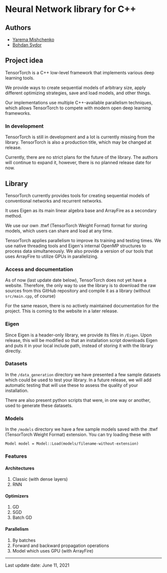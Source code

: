 # Neural Network library for C++

## Authors

- [Yarema Mishchenko](https://github.com/RavenbornJB)
- [Bohdan Sydor](https://github.com/sydorbogdan)

## Project idea

TensorTorch is a C++ low-level framework that implements various deep learning tools.

We provide ways to create sequential models of arbitrary size, apply different optimizing strategies,
save and load models, and other things.

Our implementations use multiple C++-available parallelism techniques, which allows TensorTorch
to compete with modern open deep learning frameworks.

### In development
TensorTorch is still in development and a lot is currently missing from the library.
TensorTorch is also a production title, which may be changed at release.

Currently, there are no strict plans for the future of the library. The authors will continue to expand it, however,
there is no planned release date for now.

## Library

TensorTorch currently provides tools for creating sequential models of conventional networks and recurrent networks.

It uses Eigen as its main linear algebra base and ArrayFire as a secondary method.

We use our own .ttwf (TensorTorch Weight Format) format for storing models, which users can share and load at any time.

TensorTorch applies parallelism to improve its training and testing times. We use native threading tools and Eigen's
internal OpenMP structures to process data simultaneously. We also provide a version of our tools that uses ArrayFire
to utilize GPUs in parallelizing.

### Access and documentation

As of now (last update date below), TensorTorch does not yet have a website. Therefore, the only way to
use the library is to download the raw sources from this GitHub repository and compile it as a library
(without `src/main.cpp`, of course)

For the same reason, there is no actively maintained documentation for the project. This is coming to the website
in a later release.

### Eigen

Since Eigen is a header-only library, we provide its files in `/Eigen`. Upon release, this will be modified so that
an installation script downloads Eigen and puts it in your local include path,
instead of storing it with the library directly.

### Datasets

In the `/data_generation` directory we have presented a few sample datasets which could be used to test your library.
In a future release, we will add automatic testing that will use these to assess the quality of your installation.

There are also present python scripts that were, in one way or another, used to generate these datasets.

### Models

In the `/models` directory we have a few sample models saved with the .ttwf (TensorTorch Weight Format) extension.
You can try loading these with

    Model model = Model::Load(models/filename-without-extension)

### Features

#### Architectures
1. Classic (with dense layers)
2. RNN

#### Optimizers
1. GD
2. SGD
3. Batch GD

#### Parallelism
1. By batches
2. Forward and backward propagation operations
3. Model which uses GPU (with ArrayFire) 

---

Last update date: June 11, 2021

